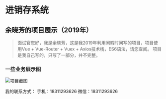# 进销存系统
## 余晓芳的项目展示（2019年）

> 面试官您好，我是余晓芳，这是我2019年利用闲暇时间写的项目，项目使用Vue + Vue-Router + Vuex + Axios技术栈，ES6语法，请您查阅。
项目是我自己写的，只写了一部分，并不完整。

### 一些业务展示图
![项目截图](https://raw.githubusercontent.com/shaoshanhuan/kl_jxc/master/_docs/video_2019-09-16_164641%5B00_00_06--00_00_26%5D.gif)

我的联系方式：
手机：18311293626
微信：18311293626
